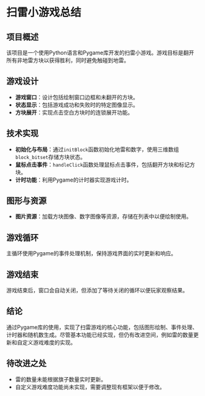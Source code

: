 # 扫雷小游戏总结

## 项目概述
该项目是一个使用Python语言和Pygame库开发的扫雷小游戏。游戏目标是翻开所有非地雷方块以获得胜利，同时避免触碰到地雷。

## 游戏设计
- **游戏窗口**：设计包括绘制窗口边框和未翻开的方块。
- **状态显示**：包括游戏成功和失败时的特定图像显示。
- **方块展开**：实现点击空白方块时的连锁展开功能。

## 技术实现
- **初始化与布局**：通过`initBlock`函数初始化地雷和数字，使用三维数组`block_bitset`存储方块状态。
- **鼠标点击事件**：`handleClick`函数处理鼠标点击事件，包括翻开方块和标记方块。
- **计时功能**：利用Pygame的计时器实现游戏计时。

## 图形与资源
- **图片资源**：加载方块图像、数字图像等资源，存储在列表中以便绘制使用。

## 游戏循环
主循环使用Pygame的事件处理机制，保持游戏界面的实时更新和响应。

## 游戏结束
游戏结束后，窗口会自动关闭，但添加了等待关闭的循环以便玩家观察结果。

## 结论
通过Pygame库的使用，实现了扫雷游戏的核心功能，包括图形绘制、事件处理、计时器和随机数生成。尽管基本功能已经实现，但仍有改进空间，例如雷的数量更新和自定义游戏难度的实现。

## 待改进之处
- 雷的数量未能根据旗子数量实时更新。
- 自定义游戏难度功能尚未实现，需要调整现有框架以便于修改。
